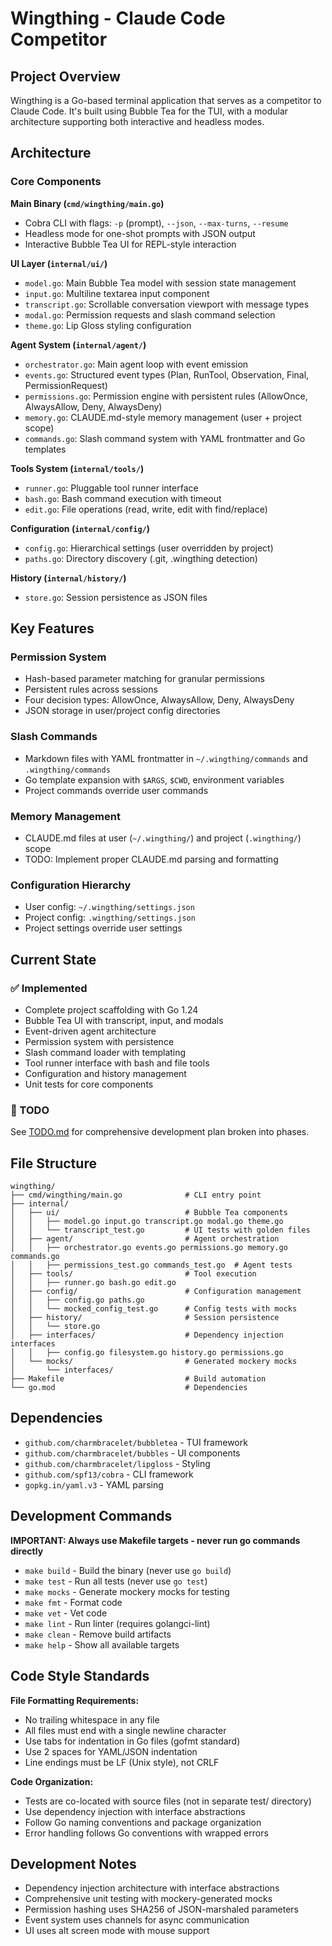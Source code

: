 # Wingthing - Claude Code Competitor

## Project Overview
Wingthing is a Go-based terminal application that serves as a competitor to Claude Code. It's built using Bubble Tea for the TUI, with a modular architecture supporting both interactive and headless modes.

## Architecture

### Core Components

**Main Binary (`cmd/wingthing/main.go`)**
- Cobra CLI with flags: `-p` (prompt), `--json`, `--max-turns`, `--resume`
- Headless mode for one-shot prompts with JSON output
- Interactive Bubble Tea UI for REPL-style interaction

**UI Layer (`internal/ui/`)**
- `model.go`: Main Bubble Tea model with session state management
- `input.go`: Multiline textarea input component
- `transcript.go`: Scrollable conversation viewport with message types
- `modal.go`: Permission requests and slash command selection
- `theme.go`: Lip Gloss styling configuration

**Agent System (`internal/agent/`)**
- `orchestrator.go`: Main agent loop with event emission
- `events.go`: Structured event types (Plan, RunTool, Observation, Final, PermissionRequest)
- `permissions.go`: Permission engine with persistent rules (AllowOnce, AlwaysAllow, Deny, AlwaysDeny)
- `memory.go`: CLAUDE.md-style memory management (user + project scope)
- `commands.go`: Slash command system with YAML frontmatter and Go templates

**Tools System (`internal/tools/`)**
- `runner.go`: Pluggable tool runner interface
- `bash.go`: Bash command execution with timeout
- `edit.go`: File operations (read, write, edit with find/replace)

**Configuration (`internal/config/`)**
- `config.go`: Hierarchical settings (user overridden by project)
- `paths.go`: Directory discovery (.git, .wingthing detection)

**History (`internal/history/`)**
- `store.go`: Session persistence as JSON files

## Key Features

### Permission System
- Hash-based parameter matching for granular permissions
- Persistent rules across sessions
- Four decision types: AllowOnce, AlwaysAllow, Deny, AlwaysDeny
- JSON storage in user/project config directories

### Slash Commands
- Markdown files with YAML frontmatter in `~/.wingthing/commands` and `.wingthing/commands`
- Go template expansion with `$ARGS`, `$CWD`, environment variables
- Project commands override user commands

### Memory Management
- CLAUDE.md files at user (`~/.wingthing/`) and project (`.wingthing/`) scope
- TODO: Implement proper CLAUDE.md parsing and formatting

### Configuration Hierarchy
- User config: `~/.wingthing/settings.json`
- Project config: `.wingthing/settings.json`
- Project settings override user settings

## Current State

### ✅ Implemented
- Complete project scaffolding with Go 1.24
- Bubble Tea UI with transcript, input, and modals
- Event-driven agent architecture
- Permission system with persistence
- Slash command loader with templating
- Tool runner interface with bash and file tools
- Configuration and history management
- Unit tests for core components

### 🚧 TODO
See [TODO.md](./TODO.md) for comprehensive development plan broken into phases.

## File Structure
```
wingthing/
├── cmd/wingthing/main.go              # CLI entry point
├── internal/
│   ├── ui/                            # Bubble Tea components
│   │   ├── model.go input.go transcript.go modal.go theme.go
│   │   └── transcript_test.go         # UI tests with golden files
│   ├── agent/                         # Agent orchestration
│   │   ├── orchestrator.go events.go permissions.go memory.go commands.go
│   │   ├── permissions_test.go commands_test.go  # Agent tests
│   ├── tools/                         # Tool execution
│   │   ├── runner.go bash.go edit.go
│   ├── config/                        # Configuration management
│   │   ├── config.go paths.go
│   │   └── mocked_config_test.go      # Config tests with mocks
│   ├── history/                       # Session persistence
│   │   └── store.go
│   ├── interfaces/                    # Dependency injection interfaces
│   │   ├── config.go filesystem.go history.go permissions.go
│   └── mocks/                         # Generated mockery mocks
│       └── interfaces/
├── Makefile                           # Build automation
└── go.mod                             # Dependencies
```

## Dependencies
- `github.com/charmbracelet/bubbletea` - TUI framework
- `github.com/charmbracelet/bubbles` - UI components
- `github.com/charmbracelet/lipgloss` - Styling
- `github.com/spf13/cobra` - CLI framework
- `gopkg.in/yaml.v3` - YAML parsing

## Development Commands
**IMPORTANT: Always use Makefile targets - never run go commands directly**

- `make build` - Build the binary (never use `go build`)
- `make test` - Run all tests (never use `go test`)
- `make mocks` - Generate mockery mocks for testing
- `make fmt` - Format code
- `make vet` - Vet code
- `make lint` - Run linter (requires golangci-lint)
- `make clean` - Remove build artifacts
- `make help` - Show all available targets

## Code Style Standards
**File Formatting Requirements:**
- No trailing whitespace in any file
- All files must end with a single newline character
- Use tabs for indentation in Go files (gofmt standard)
- Use 2 spaces for YAML/JSON indentation
- Line endings must be LF (Unix style), not CRLF

**Code Organization:**
- Tests are co-located with source files (not in separate test/ directory)
- Use dependency injection with interface abstractions
- Follow Go naming conventions and package organization
- Error handling follows Go conventions with wrapped errors

## Development Notes
- Dependency injection architecture with interface abstractions
- Comprehensive unit testing with mockery-generated mocks
- Permission hashing uses SHA256 of JSON-marshaled parameters
- Event system uses channels for async communication
- UI uses alt screen mode with mouse support
